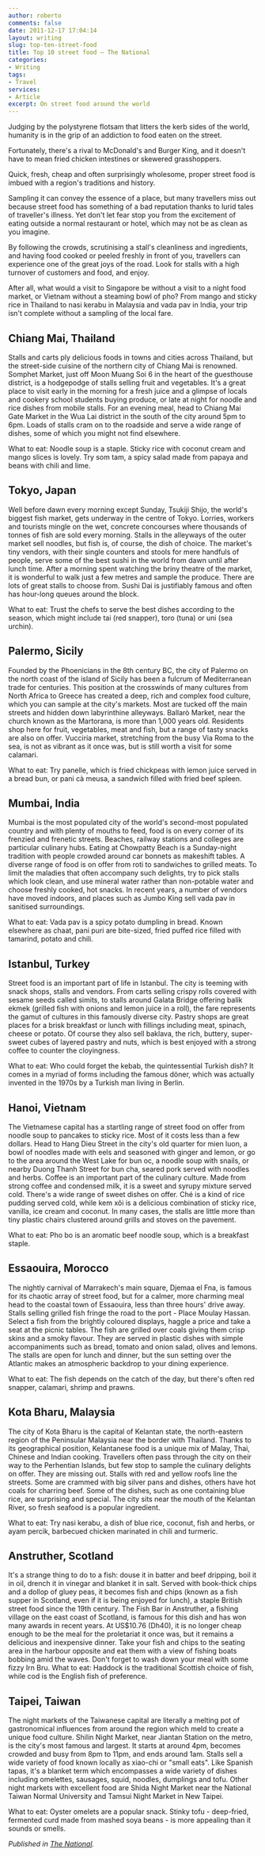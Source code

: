 ```yaml
---
author: roberto
comments: false
date: 2011-12-17 17:04:14
layout: writing
slug: top-ten-street-food
title: Top 10 street food – The National
categories:
- Writing
tags:
- Travel
services:
- Article
excerpt: On street food around the world
---
```


<span class="firstcharacter">J</span>udging by the polystyrene flotsam that litters the kerb sides of the world, humanity is in the grip of an addiction to food eaten on the street.

Fortunately, there's a rival to McDonald's and Burger King, and it doesn't have to mean fried chicken intestines or skewered grasshoppers.

Quick, fresh, cheap and often surprisingly wholesome, proper street food is imbued with a region's traditions and history.

Sampling it can convey the essence of a place, but many travellers miss out because street food has something of a bad reputation thanks to lurid tales of traveller's illness. Yet don't let fear stop you from the excitement of eating outside a normal restaurant or hotel, which may not be as clean as you imagine.

By following the crowds, scrutinising a stall's cleanliness and ingredients, and having food cooked or peeled freshly in front of you, travellers can experience one of the great joys of the road. Look for stalls with a high turnover of customers and food, and enjoy.

After all, what would a visit to Singapore be without a visit to a night food market, or Vietnam without a steaming bowl of pho? From mango and sticky rice in Thailand to nasi kerabu in Malaysia and vada pav in India, your trip isn't complete without a sampling of the local fare.


## Chiang Mai, Thailand


Stalls and carts ply delicious foods in towns and cities across Thailand, but the street-side cuisine of the northern city of Chiang Mai is renowned. Somphet Market, just off Moon Muang Soi 6 in the heart of the guesthouse district, is a hodgepodge of stalls selling fruit and vegetables. It's a great place to visit early in the morning for a fresh juice and a glimpse of locals and cookery school students buying produce, or late at night for noodle and rice dishes from mobile stalls. For an evening meal, head to Chiang Mai Gate Market in the Wua Lai district in the south of the city around 5pm to 6pm. Loads of stalls cram on to the roadside and serve a wide range of dishes, some of which you might not find elsewhere.

What to eat: Noodle soup is a staple. Sticky rice with coconut cream and mango slices is lovely. Try som tam, a spicy salad made from papaya and beans with chili and lime.


## Tokyo, Japan


Well before dawn every morning except Sunday, Tsukiji Shijo, the world's biggest fish market, gets underway in the centre of Tokyo. Lorries, workers and tourists mingle on the wet, concrete concourses where thousands of tonnes of fish are sold every morning. Stalls in the alleyways of the outer market sell noodles, but fish is, of course, the dish of choice. The market's tiny vendors, with their single counters and stools for mere handfuls of people, serve some of the best sushi in the world from dawn until after lunch time. After a morning spent watching the briny theatre of the market, it is wonderful to walk just a few metres and sample the produce. There are lots of great stalls to choose from. Sushi Dai is justifiably famous and often has hour-long queues around the block.

What to eat: Trust the chefs to serve the best dishes according to the season, which might include tai (red snapper), toro (tuna) or uni (sea urchin).


## Palermo, Sicily


Founded by the Phoenicians in the 8th century BC, the city of Palermo on the north coast of the island of Sicily has been a fulcrum of Mediterranean trade for centuries. This position at the crosswinds of many cultures from North Africa to Greece has created a deep, rich and complex food culture, which you can sample at the city's markets. Most are tucked off the main streets and hidden down labyrinthine alleyways. Ballarò Market, near the church known as the Martorana, is more than 1,000 years old. Residents shop here for fruit, vegetables, meat and fish, but a range of tasty snacks are also on offer. Vucciria market, stretching from the busy Via Roma to the sea, is not as vibrant as it once was, but is still worth a visit for some calamari.

What to eat: Try panelle, which is fried chickpeas with lemon juice served in a bread bun, or pani cà meusa, a sandwich filled with fried beef spleen.


## Mumbai, India


Mumbai is the most populated city of the world's second-most populated country and with plenty of mouths to feed, food is on every corner of its frenzied and frenetic streets. Beaches, railway stations and colleges are particular culinary hubs. Eating at Chowpatty Beach is a Sunday-night tradition with people crowded around car bonnets as makeshift tables. A diverse range of food is on offer from roti to sandwiches to grilled meats. To limit the maladies that often accompany such delights, try to pick stalls which look clean, and use mineral water rather than non-potable water and choose freshly cooked, hot snacks. In recent years, a number of vendors have moved indoors, and places such as Jumbo King sell vada pav in sanitised surroundings.

What to eat: Vada pav is a spicy potato dumpling in bread. Known elsewhere as chaat, pani puri are bite-sized, fried puffed rice filled with tamarind, potato and chili.


## Istanbul, Turkey


Street food is an important part of life in Istanbul. The city is teeming with snack shops, stalls and vendors. From carts selling crispy rolls covered with sesame seeds called simits, to stalls around Galata Bridge offering balik ekmek (grilled fish with onions and lemon juice in a roll), the fare represents the gamut of cultures in this famously diverse city. Pastry shops are great places for a brisk breakfast or lunch with fillings including meat, spinach, cheese or potato. Of course they also sell baklava, the rich, buttery, super-sweet cubes of layered pastry and nuts, which is best enjoyed with a strong coffee to counter the cloyingness.

What to eat: Who could forget the kebab, the quintessential Turkish dish? It comes in a myriad of forms including the famous döner, which was actually invented in the 1970s by a Turkish man living in Berlin.


## Hanoi, Vietnam


The Vietnamese capital has a startling range of street food on offer from noodle soup to pancakes to sticky rice. Most of it costs less than a few dollars. Head to Hang Dieu Street in the city's old quarter for mien luon, a bowl of noodles made with eels and seasoned with ginger and lemon, or go to the area around the West Lake for bun oc, a noodle soup with snails, or nearby Duong Thanh Street for bun cha, seared pork served with noodles and herbs. Coffee is an important part of the culinary culture. Made from strong coffee and condensed milk, it is a sweet and syrupy mixture served cold. There's a wide range of sweet dishes on offer. Ché is a kind of rice pudding served cold, while kem xôi is a delicious combination of sticky rice, vanilla, ice cream and coconut. In many cases, the stalls are little more than tiny plastic chairs clustered around grills and stoves on the pavement.

What to eat: Pho bo is an aromatic beef noodle soup, which is a breakfast staple.


## Essaouira, Morocco


The nightly carnival of Marrakech's main square, Djemaa el Fna, is famous for its chaotic array of street food, but for a calmer, more charming meal head to the coastal town of Essaouira, less than three hours' drive away. Stalls selling grilled fish fringe the road to the port - Place Moulay Hassan. Select a fish from the brightly coloured displays, haggle a price and take a seat at the picnic tables. The fish are grilled over coals giving them crisp skins and a smoky flavour. They are served in plastic dishes with simple accompaniments such as bread, tomato and onion salad, olives and lemons. The stalls are open for lunch and dinner, but the sun setting over the Atlantic makes an atmospheric backdrop to your dining experience.

What to eat: The fish depends on the catch of the day, but there's often red snapper, calamari, shrimp and prawns.


## Kota Bharu, Malaysia


The city of Kota Bharu is the capital of Kelantan state, the north-eastern region of the Peninsular Malaysia near the border with Thailand. Thanks to its geographical position, Kelantanese food is a unique mix of Malay, Thai, Chinese and Indian cooking. Travellers often pass through the city on their way to the Perhentian Islands, but few stop to sample the culinary delights on offer. They are missing out. Stalls with red and yellow roofs line the streets. Some are crammed with big silver pans and dishes, others have hot coals for charring beef. Some of the dishes, such as one containing blue rice, are surprising and special. The city sits near the mouth of the Kelantan River, so fresh seafood is a popular ingredient.

What to eat: Try nasi kerabu, a dish of blue rice, coconut, fish and herbs, or ayam percik, barbecued chicken marinated in chili and turmeric.


## Anstruther, Scotland


It's a strange thing to do to a fish: douse it in batter and beef dripping, boil it in oil, drench it in vinegar and blanket it in salt. Served with book-thick chips and a dollop of gluey peas, it becomes fish and chips (known as a fish supper in Scotland, even if it is being enjoyed for lunch), a staple British street food since the 19th century. The Fish Bar in Anstruther, a fishing village on the east coast of Scotland, is famous for this dish and has won many awards in recent years. At US$10.76 (Dh40), it is no longer cheap enough to be the meal for the proletariat it once was, but it remains a delicious and inexpensive dinner. Take your fish and chips to the seating area in the harbour opposite and eat them with a view of fishing boats bobbing amid the waves. Don't forget to wash down your meal with some fizzy Irn Bru. What to eat: Haddock is the traditional Scottish choice of fish, while cod is the English fish of preference.


## Taipei, Taiwan


The night markets of the Taiwanese capital are literally a melting pot of gastronomical influences from around the region which meld to create a unique food culture. Shilin Night Market, near Jiantan Station on the metro, is the city's most famous and largest. It starts at around 4pm, becomes crowded and busy from 8pm to 11pm, and ends around 1am. Stalls sell a wide variety of food known locally as xiao-chi or "small eats". Like Spanish tapas, it's a blanket term which encompasses a wide variety of dishes including omelettes, sausages, squid, noodles, dumplings and tofu. Other night markets with excellent food are Shida Night Market near the National Taiwan Normal University and Tamsui Night Market in New Taipei.

What to eat: Oyster omelets are a popular snack. Stinky tofu - deep-fried, fermented curd made from mashed soya beans - is more appealing than it sounds or smells.

*Published in [The National](http://www.thenational.ae/lifestyle/travel/snacks-and-the-city-no-need-for-tables?pageCount=0).*
